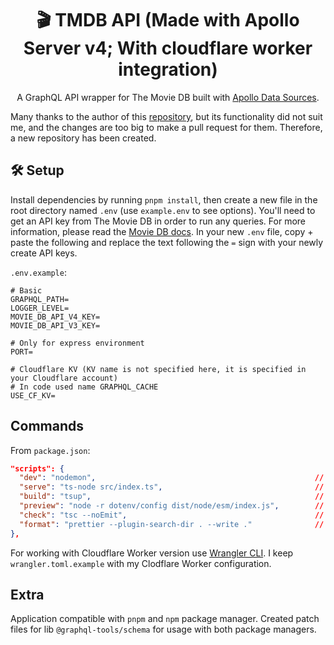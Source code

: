 <h1 align="center" style="display: block; text-align: center;">🎬 TMDB API (Made with Apollo Server v4; With cloudflare worker integration)</h1>
<p align="center">A GraphQL API wrapper for The Movie DB built with <a href="https://www.apollographql.com/docs/apollo-server/data/fetching-rest">Apollo Data Sources</a>.</p>

Many thanks to the author of this [repository](https://github.com/Saeris/tmdb-api), but its functionality did not suit me, and the changes are too big to make a pull request for them. Therefore, a new repository has been created.

## 🛠️ Setup

Install dependencies by running `pnpm install`, then create a new file in the root directory named `.env` (use `example.env` to see options). You'll need to get an API key from The Movie DB in order to run any queries. For more information, please read the [Movie DB docs](https://developers.themoviedb.org/3/getting-started/introduction). In your new `.env` file, copy + paste the following and replace the text following the `=` sign with your newly create API keys.

`.env.example`:

```
# Basic
GRAPHQL_PATH=
LOGGER_LEVEL=
MOVIE_DB_API_V4_KEY=
MOVIE_DB_API_V3_KEY=

# Only for express environment
PORT=

# Cloudflare KV (KV name is not specified here, it is specified in your Cloudflare account)
# In code used name GRAPHQL_CACHE
USE_CF_KV=
```

## Commands

From `package.json`:

```json
"scripts": {
  "dev": "nodemon",                                                 // Run in dev mode (with watching files)
  "serve": "ts-node src/index.ts",                                  // Run node entrypoint
  "build": "tsup",                                                  // Build node version
  "preview": "node -r dotenv/config dist/node/esm/index.js",        // Preview builded node version
  "check": "tsc --noEmit",                                          // Check types
  "format": "prettier --plugin-search-dir . --write ."              // Format code
},
```

For working with Cloudflare Worker version use [Wrangler CLI](https://developers.cloudflare.com/workers/wrangler/commands/). I keep `wrangler.toml.example` with my Clodflare Worker configuration.

## Extra

Application compatible with `pnpm` and `npm` package manager. Created patch files for lib `@graphql-tools/schema` for usage with both package managers.
